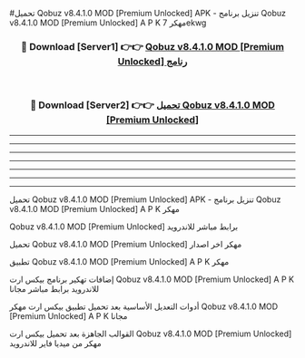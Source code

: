 #تحميل Qobuz v8.4.1.0 MOD [Premium Unlocked]  APK - تنزيل برنامج Qobuz v8.4.1.0 MOD [Premium Unlocked]  A P K مهكر 7ekwg 



<div align="center">
<h3>🔴 Download [Server1] 👉👉 <a href="https://apkdownload10.web.app/?title=Qobuz v8.4.1.0 MOD [Premium Unlocked] ">Qobuz v8.4.1.0 MOD [Premium Unlocked]  رنامج</a></h3><br>

<h3>🔴 Download [Server2] 👉👉 <a href="https://apkdownload10.web.app/?title=Qobuz v8.4.1.0 MOD [Premium Unlocked] ">تحميل Qobuz v8.4.1.0 MOD [Premium Unlocked]  </a></h3>
</div>


----------------------------------------------------------

----------------------------------------------------------

----------------------------------------------------------

----------------------------------------------------------

----------------------------------------------------------

----------------------------------------------------------

----------------------------------------------------------

تحميل Qobuz v8.4.1.0 MOD [Premium Unlocked]  APK - تنزيل برنامج Qobuz v8.4.1.0 MOD [Premium Unlocked]  A P K مهكر

Qobuz v8.4.1.0 MOD [Premium Unlocked]  برابط مباشر للاندرويد

تحميل Qobuz v8.4.1.0 MOD [Premium Unlocked]  مهكر اخر اصدار

تطبيق Qobuz v8.4.1.0 MOD [Premium Unlocked]  A P K مهكر

إضافات تهكير برنامج بيكس ارت Qobuz v8.4.1.0 MOD [Premium Unlocked]  A P K للاندرويد برابط مباشر مجانا

أدوات التعديل الأساسية بعد تحميل تطبيق بيكس ارت مهكر Qobuz v8.4.1.0 MOD [Premium Unlocked]  A P K مجانا

القوالب الجاهزة بعد تحميل بيكس ارت Qobuz v8.4.1.0 MOD [Premium Unlocked]  مهكر من ميديا فاير للاندرويد



